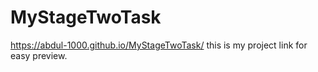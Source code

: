 # MyStageTwoTask
https://abdul-1000.github.io/MyStageTwoTask/ this is my project link for easy preview.
